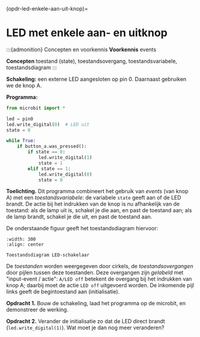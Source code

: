 (opdr-led-enkele-aan-uit-knop)=
# LED met enkele aan- en uitknop

:::{admonition} Concepten en voorkennis
**Voorkennis** events

**Concepten** toestand (state), toestandsovergang, toestandsvariabele, toestandsdiagram
:::

**Schakeling:** een externe LED aangesloten op pin 0. Daarnaast gebruiken we de knop A.

**Programma:**

```python
from microbit import *

led = pin0
led.write_digital(0)  # LED uit
state = 0

while True:
    if button_a.was_pressed():
        if state == 0:
            led.write_digital(1)
            state = 1
        elif state == 1:
            led.write_digital(0)
            state = 0
```

**Toelichting.** Dit programma combineert het gebruik van *events* (van knop A) met een *toestandsvariabele*:
de variabele `state` geeft aan of de LED brandt. De actie bij het indrukken van de knop is nu afhankelijk van de toestand: als de lamp uit is, schakel je die aan, en past de toestand aan; als de lamp brandt, schakel je die uit, en past de toestand aan.

De onderstaande figuur geeft het toestandsdiagram hiervoor:

```{figure} ../figs/led-aan-uit-schakelaar-diagram.drawio.png
:width: 300
:align: center

Toestandsdiagram LED-schakelaar
```
De *toestanden* worden weergegeven door cirkels, de *toestandsovergangen* door pijlen tussen deze toestanden. Deze overgangen zijn *gelabeld* met "input-event /  actie": `A/LED off` betekent de overgang bij het indrukken van knop A; daarbij moet de actie `LED off` uitgevoerd worden.
De inkomende pijl links geeft de begintoestand aan (initialisatie).

**Opdracht 1.** Bouw de schakeling, laad het programma op de microbit, en demonstreer de werking.

**Opdracht 2.** Verander de initialisatie zo dat de LED direct brandt (`led.write_digital(1)`). Wat moet je dan nog meer veranderen?

